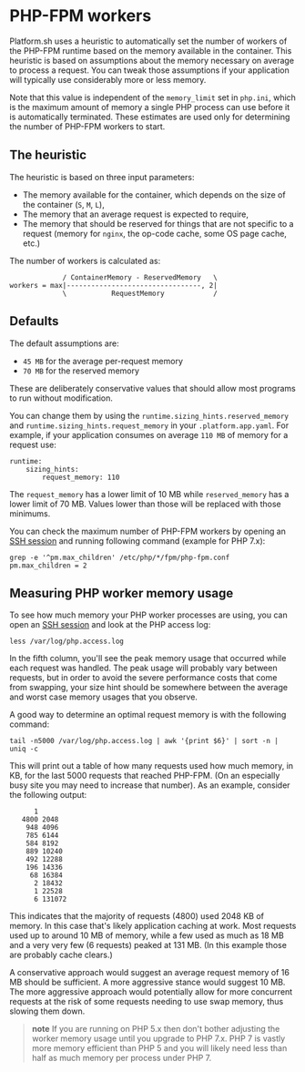 # PHP-FPM workers

Platform.sh uses a heuristic to automatically set the number of workers of the PHP-FPM runtime based on the memory available in the container. This heuristic is based on assumptions about the memory necessary on average to process a request. You can tweak those assumptions if your application will typically use considerably more or less memory.

Note that this value is independent of the `memory_limit` set in `php.ini`, which is the maximum amount of memory a single PHP process can use before it is automatically terminated.  These estimates are used only for determining the number of PHP-FPM workers to start.

## The heuristic

The heuristic is based on three input parameters:

 * The memory available for the container, which depends on the size of the container (`S`, `M`, `L`),
 * The memory that an average request is expected to require,
 * The memory that should be reserved for things that are not specific to a request (memory for `nginx`, the op-code cache, some OS page cache, etc.)

The number of workers is calculated as:

```
             / ContainerMemory - ReservedMemory   \
workers = max|---------------------------------, 2|
             \           RequestMemory            /
```

## Defaults

The default assumptions are:

 * `45 MB` for the average per-request memory
 * `70 MB` for the reserved memory

These are deliberately conservative values that should allow most programs to run without modification.

You can change them by using the `runtime.sizing_hints.reserved_memory` and `runtime.sizing_hints.request_memory` in your `.platform.app.yaml`. For example, if your application consumes on average `110 MB` of memory for a request use:

```
runtime:
    sizing_hints:
        request_memory: 110
```

The `request_memory` has a lower limit of 10 MB while `reserved_memory` has a lower limit of 70 MB.  Values lower than those will be replaced with those minimums.

You can check the maximum number of PHP-FPM workers by opening an [SSH session](/development/ssh.md) and running following command (example for PHP 7.x):
```
grep -e '^pm.max_children' /etc/php/*/fpm/php-fpm.conf
pm.max_children = 2
```
## Measuring PHP worker memory usage

To see how much memory your PHP worker processes are using, you can open an [SSH session](/development/ssh.md) and look at the PHP access log:

    less /var/log/php.access.log

In the fifth column, you'll see the peak memory usage that occurred while each request was handled. The peak usage will probably vary between requests, but in order to avoid the severe performance costs that come from swapping, your size hint should be somewhere between the average and worst case memory usages that you observe.

A good way to determine an optimal request memory is with the following command:

```
tail -n5000 /var/log/php.access.log | awk '{print $6}' | sort -n | uniq -c
```

This will print out a table of how many requests used how much memory, in KB, for the last 5000 requests that reached PHP-FPM.  (On an especially busy site you may need to increase that number).  As an example, consider the following output:

```
      1 
   4800 2048
    948 4096
    785 6144
    584 8192
    889 10240
    492 12288
    196 14336
     68 16384
      2 18432
      1 22528
      6 131072
```

This indicates that the majority of requests (4800) used 2048 KB of memory.  In this case that's likely application caching at work.  Most requests used up to around 10 MB of memory, while a few used as much as 18 MB and a very very few (6 requests) peaked at 131 MB.  (In this example those are probably cache clears.)

A conservative approach would suggest an average request memory of 16 MB should be sufficient.  A more aggressive stance would suggest 10 MB.  The more aggressive approach would potentially allow for more concurrent requests at the risk of some requests needing to use swap memory, thus slowing them down.

> **note**
> If you are running on PHP 5.x then don't bother adjusting the worker memory usage until you upgrade to PHP 7.x.  PHP 7 is vastly more memory efficient than PHP 5 and you will likely need less than half as much memory per process under PHP 7.
